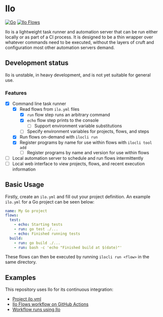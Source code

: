 # Ilo

[![Go](https://github.com/fourls/ilo/actions/workflows/build.yml/badge.svg)](https://github.com/fourls/ilo/actions/workflows/build.yml)
[![Ilo Flows](https://github.com/fourls/ilo/actions/workflows/ilo-build.yml/badge.svg)](https://github.com/fourls/ilo/actions/workflows/ilo-build.yml)

Ilo is a lightweight task runner and automation server that can be run either
locally or as part of a CI process. It is designed to be a thin wrapper over
whatever commands need to be executed, without the layers of cruft and configuration
most other automation servers demand. 

## Development status

Ilo is unstable, in heavy development, and is not yet suitable for general use.

### Features

- [x] Command line task runner
  - [x] Read flows from `ilo.yml` files
    - [x] `run` flow step runs an arbitrary command
    - [x] `echo` flow step prints to the console
      - [ ] Support environment variable substitutions
    - [ ] Specify environment variables for projects, flows, and steps
  - [x] Run flows on-demand with `ilocli run`
  - [x] Register programs by name for use within flows with `ilocli tool add`
    - [ ] Register programs by name and version for use within flows
- [ ] Local automation server to schedule and run flows intermittently
- [ ] Local web interface to view projects, flows, and recent execution information

## Basic Usage

Firstly, create an `ilo.yml` and fill out your project definition. An example `ilo.yml`
for a Go project can be seen below:

```yaml
name: My Go project
flows:
  test:
    - echo: Starting tests
    - run: go test ./...
    - echo: Finished running tests
  build:
    - run: go build ./...
    - run: bash -c 'echo "Finished build at $(date)"'
```

These flows can then be executed by running `ilocli run <flow>` in the same directory.

## Examples

This repository uses Ilo for its continuous integration:

- [Project ilo.yml](ilo.yml)
- [Ilo Flows workflow on GitHub Actions](.github/workflows/ilo-build.yml)
- [Workflow runs using Ilo](https://github.com/fourls/ilo/actions/workflows/ilo-build.yml)